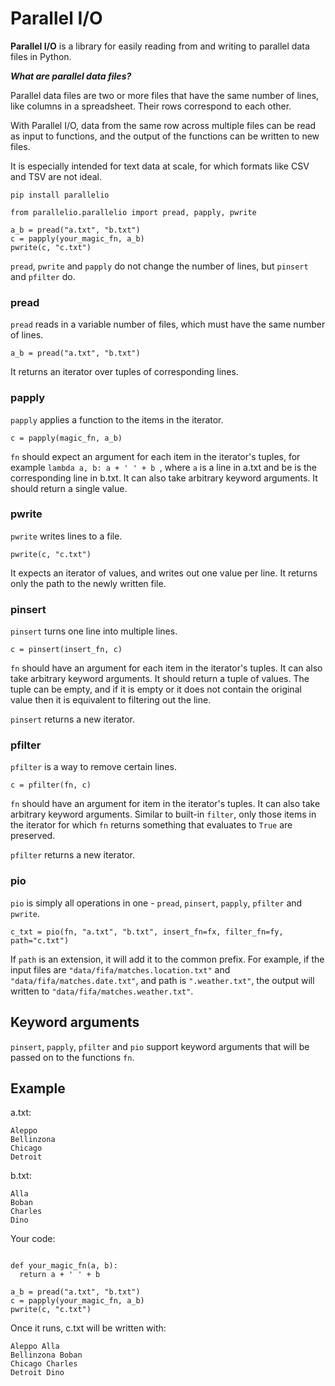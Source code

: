 # Parallel I/O

**Parallel I/O** is a library for easily reading from and writing to parallel data files in Python.

***What are parallel data files?***

Parallel data files are two or more files that have the same number of lines, like columns in a spreadsheet.  Their rows correspond to each other.

With Parallel I/O, data from the same row across multiple files can be read as input to functions, and the output of the functions can be written to new files.

It is especially intended for text data at scale, for which formats like CSV and TSV are not ideal.

```
pip install parallelio
```

```
from parallelio.parallelio import pread, papply, pwrite

a_b = pread("a.txt", "b.txt")
c = papply(your_magic_fn, a_b)
pwrite(c, "c.txt")
```

`pread`, `pwrite` and `papply` do not change the number of lines, but `pinsert` and `pfilter` do.

### pread
`pread` reads in a variable number of files, which must have the same number of lines.
```
a_b = pread("a.txt", "b.txt")
```
It returns an iterator over tuples of corresponding lines.

### papply
`papply` applies a function to the items in the iterator.
```
c = papply(magic_fn, a_b)
```
`fn` should expect an argument for each item in the iterator's tuples, for example `lambda a, b: a + ' ' + b
`, where `a` is a line in a.txt and be is the corresponding line in b.txt.  It can also take arbitrary keyword arguments.  It should return a single value.

### pwrite
`pwrite` writes lines to a file.
```
pwrite(c, "c.txt")
```
It expects an iterator of values, and writes out one value per line.  It returns only the path to the newly written file.

### pinsert
`pinsert` turns one line into multiple lines.
```
c = pinsert(insert_fn, c)
```
`fn` should have an argument for each item in the iterator's tuples.  It can also take arbitrary keyword arguments.  It should return a tuple of values.  The tuple can be empty, and if it is empty or it does not contain the original value then it is equivalent to filtering out the line.

`pinsert` returns a new iterator.

### pfilter
`pfilter` is a way to remove certain lines.
```
c = pfilter(fn, c)
```
`fn` should have an argument for item in the iterator's tuples.  It can also take arbitrary keyword arguments.  Similar to built-in `filter`, only those items in the iterator for which `fn` returns something that evaluates to `True` are preserved.

`pfilter` returns a new iterator.

### pio
`pio` is simply all operations in one - `pread`, `pinsert`, `papply`, `pfilter` and `pwrite`.

```
c_txt = pio(fn, "a.txt", "b.txt", insert_fn=fx, filter_fn=fy, path="c.txt")
```

If `path` is an extension, it will add it to the common prefix.  For example, if the input files are `"data/fifa/matches.location.txt"` and `"data/fifa/matches.date.txt"`, and path is `".weather.txt"`, the output will written to
`"data/fifa/matches.weather.txt"`.

## Keyword arguments

`pinsert`, `papply`, `pfilter` and `pio` support keyword arguments that will be passed on to the functions `fn`.

## Example

a.txt:
```
Aleppo
Bellinzona
Chicago
Detroit
```

b.txt:
```
Alla
Boban
Charles
Dino
```

Your code:
```

def your_magic_fn(a, b):
  return a + ' ' + b

a_b = pread("a.txt", "b.txt")
c = papply(your_magic_fn, a_b)
pwrite(c, "c.txt")
```

Once it runs, c.txt will be written with:
```
Aleppo Alla
Bellinzona Boban
Chicago Charles
Detroit Dino
```
